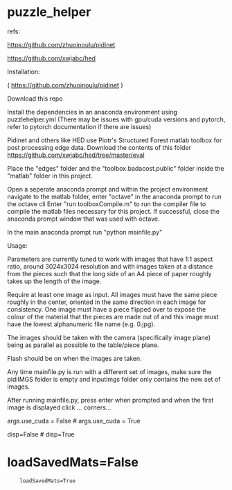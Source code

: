 # puzzle_helper


refs:

https://github.com/zhuoinoulu/pidinet

https://github.com/xwjabc/hed





Installation:

( https://github.com/zhuoinoulu/pidinet )

Download this repo

Install the dependencies in an anaconda environment using puzzlehelper.yml
(There may be issues with gpu/cuda versions and pytorch, refer to pytorch documentation if there are issues)

Pidinet and others like HED use Piotr's Structured Forest matlab toolbox for post processing edge data.
Download the contents of this folder https://github.com/xwjabc/hed/tree/master/eval

Place the "edges" folder and the "toolbox.badacost.public" folder inside the "matlab" folder in this project.

Open a seperate anaconda prompt and within the project environment navigate to the matlab folder, enter "octave" in the anaconda prompt to run the octave cli
Enter "run toolboxCompile.m" to run the compiler file to compile the matlab files necessary for this project.
If successful, close the anaconda prompt window that was used with octave.

In the main anaconda prompt run "python mainfile.py"

Usage:

Parameters are currently tuned to work with images that have 1:1 aspect ratio, around 3024x3024 resolution and with images taken at a distance from the pieces such that the long side of an A4 piece of paper roughly takes up the length of the image.

Require at least one image as input. All images must have the same piece roughly in the center, oriented in the same direction in each image for consistency.
One image must have a piece flipped over to expose the colour of the material that the pieces are made out of and this image must have the lowest alphanumeric file name (e.g. 0.jpg).

The images should be taken with the camera (specifically image plane) being as parallel as possible to the table/piece plane.

Flash should be on when the images are taken.

Any time mainfile.py is run with a different set of images, make sure the pidiIMGS folder is empty and inputimgs folder only contains the new set of images.

After running mainfile.py, press enter when prompted and when the first image is displayed click ... corners...

args.use_cuda = False
	# args.use_cuda = True
  
  disp=False
	# disp=True
  
  # loadSavedMats=False
		loadSavedMats=True
    
    

